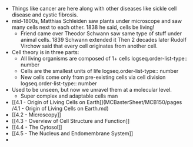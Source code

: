 - Things like cancer are here along with other diseases like sickle cell disease and cystic fibrosis.
- mid-1800s, Matthias Schleiden saw plants under microscope and saw many cells next to each other. 1838 he said, cells be living!
	- Friend came over Theodor Schwann saw same type of stuff under animal cells. 1839 Schwann extended it
	  Then 2 decades later Rudolf Virchow said that every cell originates from another cell.
- Cell theory is in three parts:
	- All living organisms are composed of 1+ cells
	  logseq.order-list-type:: number
	- Cells are the smallest units of life
	  logseq.order-list-type:: number
	- New cells come only from pre-existing cells via cell division
	  logseq.order-list-type:: number
- Used to be unseen, but now we unravel them at a molecular level.
	- Super complex and adaptable cells man
- [[4.1 - Origin of Living Cells on Earth]](MCBasterSheet/MCB150/pages
/4.1 - Origin of Living Cells on Earth.md)
- [[4.2 - Microscopy]]
- [[4.3 - Overview of Cell Structure and Function]]
- [[4.4 - The Cytosol]]
- [[4.5 - The Nucleus and Endomembrane System]]
-
